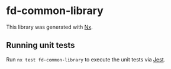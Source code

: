 # fd-common-library

This library was generated with [Nx](https://nx.dev).

## Running unit tests

Run `nx test fd-common-library` to execute the unit tests via [Jest](https://jestjs.io).
